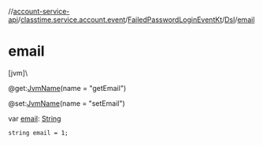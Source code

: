 //[account-service-api](../../../../index.md)/[classtime.service.account.event](../../index.md)/[FailedPasswordLoginEventKt](../index.md)/[Dsl](index.md)/[email](email.md)

# email

[jvm]\

@get:[JvmName](https://kotlinlang.org/api/latest/jvm/stdlib/kotlin.jvm/-jvm-name/index.html)(name = &quot;getEmail&quot;)

@set:[JvmName](https://kotlinlang.org/api/latest/jvm/stdlib/kotlin.jvm/-jvm-name/index.html)(name = &quot;setEmail&quot;)

var [email](email.md): [String](https://kotlinlang.org/api/latest/jvm/stdlib/kotlin/-string/index.html)

<code>string email = 1;</code>
